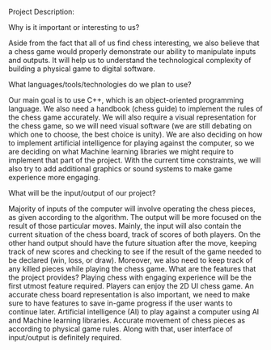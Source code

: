 Project Description: 

Why is it important or interesting to us?

Aside from the fact that all of us find chess interesting, we also believe that a chess game would properly demonstrate our ability to manipulate inputs and outputs. It will help us to understand the technological complexity of building a physical game to digital software. 


What languages/tools/technologies do we plan to use?

Our main goal is to use C++, which is an object-oriented programming language. We also need a handbook (chess guide) to implement the rules of the chess game accurately. We will also require a visual representation for the chess game, so we will need visual software (we are still debating on which one to choose, the best choice is unity). We are also deciding on how to implement artificial intelligence for playing against the computer, so we are deciding on what Machine learning libraries we might require to implement that part of the project. With the current time constraints, we will also try to add additional graphics or sound systems to make game experience more engaging. 


What will be the input/output of our project?

Majority of inputs of the computer will involve operating the chess pieces, as given according to the algorithm. The output will be more focused on the result of those particular moves. Mainly, the input will also contain the current situation of the chess board, track of scores of both players. On the other hand output should have the future situation after the move, keeping track of new scores and checking to see if the result of the game needed to be declared (win, loss, or draw).  Moreover, we also need to keep track of any killed pieces while playing the chess game. 
What are the features that the project provides?
Playing chess with engaging experience will be the first utmost feature required. Players can enjoy the 2D UI chess game. An accurate chess board representation is also important,  we need to make sure to  have features to save in-game progress if the user wants to continue later. Artificial intelligence (AI) to play against a computer using AI and Machine learning libraries. Accurate movement of chess pieces as according to physical game rules. Along with that, user interface of input/output is definitely required. 
